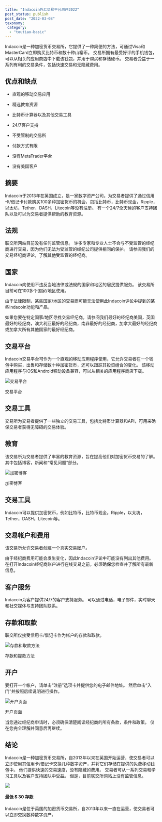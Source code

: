 ```yaml
---
title: "Indacoin外汇交易平台测评2022"
post_status: publish
post_date: "2022-03-08"
taxonomy:
 category: 
  - "toutiao-basic"
---
```


Indacoin是一种加密货币交易所，它提供了一种简便的方法，可通过Visa和MasterCard立即购买比特币和数十种山寨币。 交易所拥有最受好评的手机钱包，可以从相关的应用商店中下载该钱包，并用于购买和存储硬币。 交易者受益于一系列有利的交易条件，包括快速交易和无隐藏费用。

## 优点和缺点

- 直观的移动交易应用
    
- 精选教育资源
    
- 比特币计算器以及其他交易工具
    
- 24/7客户支持
    
- 不受管制的交易所
    
- 付款方式有限
    
- 没有MetaTrader平台
    
- 没有美国客户
    

## 摘要

Indacoin于2013年在英国成立，是一家数字资产公司，为交易者提供了通过信用卡/借记卡付款购买100多种加密货币的机会，包括比特币，比特币现金，Ripple，以太坊，Tether，DASH，Litecoin等没有注册。 有一个24/7全天候的客户支持团队以及可以为交易者提供帮助的教育资源。

## 法规

联交所网站目前没有任何监管信息。 许多专家和专业人士不会与不受监管的经纪商进行交易，因为他们无法为受监管的经纪公司提供相同的保护。 请参阅我们的交易经纪商评论，了解其他受监管的经纪商。

## 国家

Indacoin向使用不违反当地法律或法规的国家和地区的居民提供服务。 该交易所目前可在100多个国家/地区使用。

由于法律限制，某些国家/地区的交易商可能无法使用此Indacoin评论中提到的某些Indacoin功能和产品。

如果您要在特定国家/地区寻找交易经纪商，请参阅我们最好的经纪商美国，英国最好的经纪商，澳大利亚最好的经纪商，南非最好的经纪商，加拿大最好的经纪商或加拿大所有其他国家的最好经纪商。

## 交易平台

Indacoin交易平台可作为一个直观的移动应用程序使用，它允许交易者在一个钱包中购买，出售和存储数十种加密货币，还可以跟踪其投资组合的变化。 该移动应用程序与iOS和Android移动设备兼容，可以从相关的应用程序商店下载。

![交易平台](https://cdn.fendou.la/funstoutiao/2020/10/Indacoin-Review-Trading-Platform--1024x983.jpg "交易平台")

交易平台

## 交易工具

交易所为交易者提供了一些独立的交易工具，包括比特币计算器和API，可用来确保交易者获得无障碍的交易体验。

## 教育

该交易所为交易者提供了丰富的教育资源，旨在提高他们对加密货币交易的了解。 其中包括博客，新闻和“常见问题”部分。

![加密博客](https://cdn.fendou.la/funstoutiao/2020/10/Indacoin-Review-Blogs-1024x391.jpg "加密博客")

加密博客

## 交易工具

Indacoin可以提供加密货币，例如比特币，比特币现金，Ripple，以太坊，Tether，DASH，Litecoin等。

## 交易帐户和费用

该交易所允许交易者创建一个真实交易账户。

由于经纪商费用可能会发生变化，因此Indacoin评论中可能没有列出其他费用。 在打开Indacoin经纪商账户进行在线交易之前，必须确保您检查并了解所有最新信息。

## 客户服务

Indacoin为客户提供24/7的客户支持服务。 可以通过电话，电子邮件，实时聊天和社交媒体与支持团队联系。

## 存款和取款

联交所仅接受信用卡/借记卡作为帐户的存款和取款。

![存款和取款方法](https://cdn.fendou.la/funstoutiao/2020/10/Indacoin-Review-Deposit-and-Withdrawal-Methods.jpg "存款和取款方法")

存款和提款方法

## 开户

要打开一个帐户，请单击“注册”选项卡并提供您的电子邮件地址。 然后单击“入门”并按照后续说明进行操作。

![开户页面](https://cdn.fendou.la/funstoutiao/2020/10/Indacoin-Review-Account-Opening-Page.jpg "帐户开设页面")

开户页面

当您通过经纪商申请时，必须确保清楚阅读经纪商的所有条款，条件和政策。 仅在您完全理解并同意后再继续。

## 结论

Indacoin是一种加密货币交易所，自2013年以来在英国开始运营，使交易者可以立即使用其信用卡/借记卡交换几种数字资产，并将它们存储在提供的免费移动钱包中。 他们提供快速的交易速度，没有隐藏的费用。 交易者可从一系列交易和学习工具以及客户支持团队中受益。 但是，目前联交所网站上没有监管信息。

![](https://cdn.fendou.la/funstoutiao/2020/10/Indacoin-Logo.png)

#### 最低 $ 30 存款

Indacoin是位于英国的加密货币交易所，自2013年以来一直在运营，使交易者可以立即交换数种数字资产。
